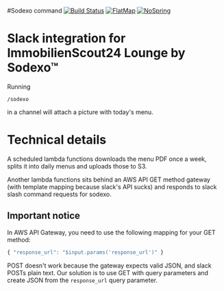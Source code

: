 #Sodexo command
[![Build Status](https://travis-ci.org/ImmobilienScout24/slack-sodexo.svg?branch=master)](https://travis-ci.org/ImmobilienScout24/slack-sodexo)
[![FlatMap](https://img.shields.io/badge/flatmap-certified-brightgreen.svg)](https://github.com/ImmobilienScout24/slack-sodexo)
[![NoSpring](https://img.shields.io/badge/spring-absent-brightgreen.svg)](https://github.com/ImmobilienScout24/slack-sodexo)

# Slack integration for ImmobilienScout24 Lounge by Sodexo™
Running

```irc
/sodexo
```

in a channel will attach a picture with today's menu.

# Technical details
A scheduled lambda functions downloads the menu PDF once a week, splits it into daily menus and uploads those to S3.

Another lambda functions sits behind an AWS API GET method gateway (with template mapping because slack's API sucks) and responds to slack slash command requests for sodexo.

## Important notice
In AWS API Gateway, you need to use the following mapping for your GET method:

```javascript
{ "response_url": "$input.params('response_url')" }
```

POST doesn't work because the gateway expects valid JSON, and slack POSTs plain text. Our solution is to use GET with query parameters and create JSON from the `response_url` query parameter.
